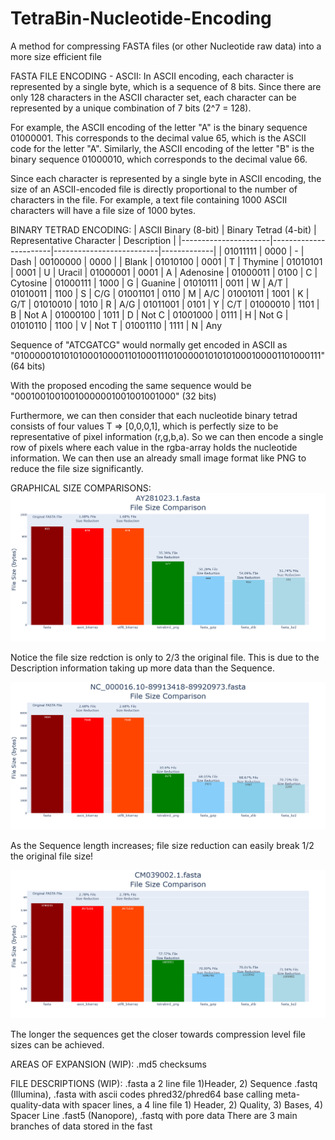 # TetraBin-Nucleotide-Encoding
A method for compressing FASTA files (or other Nucleotide raw data) into a more size efficient file


FASTA FILE ENCODING - ASCII:
In ASCII encoding, each character is represented by a single byte, which is a sequence of 8 bits. Since there are only 128 characters in the ASCII character set, each character can be represented by a unique combination of 7 bits (2^7 = 128).

For example, the ASCII encoding of the letter "A" is the binary sequence 01000001. This corresponds to the decimal value 65, which is the ASCII code for the letter "A". Similarly, the ASCII encoding of the letter "B" is the binary sequence 01000010, which corresponds to the decimal value 66.

Since each character is represented by a single byte in ASCII encoding, the size of an ASCII-encoded file is directly proportional to the number of characters in the file. For example, a text file containing 1000 ASCII characters will have a file size of 1000 bytes.


BINARY TETRAD ENCODING:
| ASCII Binary (8-bit) | Binary Tetrad (4-bit) | Representative Character | Description |
|----------------------|-----------------------|--------------------------|-------------|
| 01011111 | 0000 | - | Dash
| 00100000 | 0000 |   | Blank
| 01010100 | 0001 | T | Thymine
| 01010101 | 0001 | U | Uracil
| 01000001 | 0001 | A | Adenosine
| 01000011 | 0100 | C | Cytosine
| 01000111 | 1000 | G | Guanine
| 01010111 | 0011 | W | A/T
| 01010011 | 1100 | S | C/G
| 01001101 | 0110 | M | A/C
| 01001011 | 1001 | K | G/T
| 01010010 | 1010 | R | A/G
| 01011001 | 0101 | Y | C/T
| 01000010 | 1101 | B | Not A
| 01000100 | 1011 | D | Not C
| 01001000 | 0111 | H | Not G
| 01010110 | 1100 | V | Not T
| 01001110 | 1111 | N | Any

Sequence of "ATCGATCG" would normally get encoded in ASCII as "0100000101010100010000110100011101000001010101000100001101000111" (64 bits)

With the proposed encoding the same sequence would be "00010010010010000001001001001000" (32 bits)

Furthermore, we can then consider that each nucleotide binary tetrad consists of four values T => [0,0,0,1], which is perfectly size to be representative of pixel information (r,g,b,a). So we can then encode a single row of pixels where each value in the rgba-array holds the nucleotide information. We can then use an already small image format like PNG to reduce the file size significantly.


GRAPHICAL SIZE COMPARISONS:
![alt text](Resources/Images/hundred_bp_comp.png)

Notice the file size redction is only to 2/3 the original file. This is due to the Description information taking up more data than the Sequence.

![alt text](Resources/Images/thousand_bp_comp.png)

As the Sequence length increases; file size reduction can easily break 1/2 the original file size!

![alt text](Resources/Images/million_bp_comp.png)

The longer the sequences get the closer towards compression level file sizes can be achieved.


AREAS OF EXPANSION (WIP):
    .md5 checksums


FILE DESCRIPTIONS (WIP):
    .fasta a 2 line file 1)Header, 2) Sequence
    .fastq (Illumina), .fasta with ascii codes phred32/phred64 base calling meta-quality-data with spacer lines, a 4 line file 1) Header, 2) Quality, 3) Bases, 4) Spacer Line
    .fast5 (Nanopore), .fastq with pore data There are 3 main branches of data stored in the fast
